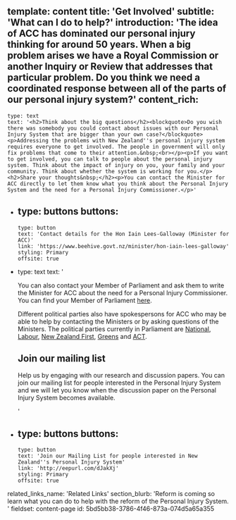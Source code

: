 template: content
title: 'Get Involved'
subtitle: 'What can I do to help?'
introduction: 'The idea of ACC has dominated our personal injury thinking for around 50 years. When a big problem arises we have a Royal Commission or another Inquiry or Review that addresses that particular problem. Do you think we need a coordinated response between all of the parts of our personal injury system?'
content_rich:
  -
    type: text
    text: '<h2>Think about the big questions</h2><blockquote>Do you wish there was somebody you could contact about issues with our Personal Injury System that are bigger than your own case?</blockquote><p>Addressing the problems with New Zealand''s personal injury system requires everyone to get involved. The people in government will only fix problems that come to their attention.&nbsp;<br></p><p>If you want to get involved, you can talk to people about the personal injury system. Think about the impact of injury on you, your family and your community. Think about whether the system is working for you.</p><h2>Share your thoughts&nbsp;</h2><p>You can contact the Minister for ACC directly to let them know what you think about the Personal Injury System and the need for a Personal Injury Commissioner.</p>'
  -
    type: buttons
    buttons:
      -
        type: button
        text: 'Contact details for the Hon Iain Lees-Galloway (Minister for ACC)'
        link: 'https://www.beehive.govt.nz/minister/hon-iain-lees-galloway'
        styling: Primary
        offsite: true
  -
    type: text
    text: '<p>You can also contact your Member of Parliament and ask them to write the Minister for ACC about the need for a Personal Injury Commissioner. You can find your Member of Parliament <a href="https://www.elections.org.nz/voters/find-my-electorate">here</a>.</p><p>Different political parties also have spokespersons for ACC who may be able to help by contacting the Ministers or by asking questions of the Ministers. The political parties currently in Parliament are <a href="https://www.national.org.nz/">National</a>, <a href="https://www.labour.org.nz/">Labour</a>, <a href="https://www.nzfirst.org.nz/">New Zealand First</a>, <a href="https://www.greens.org.nz/">Greens</a> and <a href="http://www.act.org.nz/">ACT</a>.&nbsp;</p><h2>Join our&nbsp;mailing list&nbsp;</h2><p>Help us by engaging with our research and discussion papers. You can join our mailing list for people interested in the Personal Injury System and we will let you know when the discussion paper on the Personal Injury System becomes available.&nbsp;</p>'
  -
    type: buttons
    buttons:
      -
        type: button
        text: 'Join our Mailing List for people interested in New Zealand''s Personal Injury System'
        link: 'http://eepurl.com/dJakXj'
        styling: Primary
        offsite: true
related_links_name: 'Related Links'
section_blurb: 'Reform is coming so learn what you can do to help with the reform of the Personal Injury System. '
fieldset: content-page
id: 5bd5bb38-3786-4f46-873a-074d5a65a355
